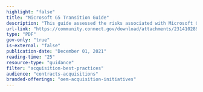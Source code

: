```yaml
---
highlight: "false"
title: "Microsoft G5 Transition Guide"
description: "This guide assessed the risks associated with Microsoft G5 migrations. It was developed to provide agencies with effective acquisition strategies, identify major milestones for contract renewals, and help agencies identify and prioritize relevant factors when considering an upgrade to G5. .gov/.mil audience only"
url-link: "https://community.connect.gov/download/attachments/2314102898/Microsoft%20-%20G5%20Transition%20Guide.pdf?api=v2"
type: "PDF"
gov-only: "true"
is-external: "false"
publication-date: "December 01, 2021"
reading-time: "25"
resource-type: "guidance"
filter: "acquisition-best-practices"
audience: "contracts-acquisitions"
branded-offerings: "oem-acquisition-initiatives"
---
```

